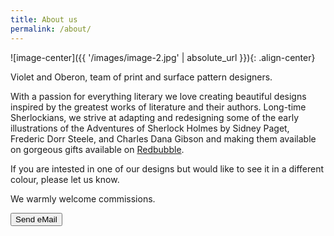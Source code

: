 ```yaml
---
title: About us
permalink: /about/
---
```



![image-center]({{ '/images/image-2.jpg' | absolute_url }}){: .align-center}

Violet and Oberon, team of print and surface pattern designers.

With a passion for everything literary we love creating beautiful
designs inspired by the greatest works of literature and their
authors. Long-time Sherlockians, we strive at adapting and redesigning
some of the early illustrations of the Adventures of Sherlock Holmes
by Sidney Paget, Frederic Dorr Steele, and Charles Dana Gibson and
making them available on gorgeous gifts available on
[Redbubble](https://www.redbubble.com/people/VioletAndOberon/shop).

If you are intested in one of our designs but would like to see it in
a different colour, please let us know.

We warmly welcome commissions.

<form>
<input type="button" value="Send eMail" onclick="window.location.href='mailto:me@example.com'" />
</form> 

